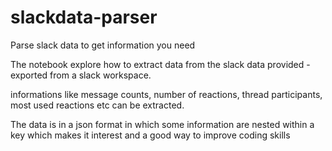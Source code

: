 # slackdata-parser
Parse slack data to get information you need

The notebook explore how to extract data from the slack data provided - exported from a slack workspace.

informations like message counts, number of reactions, thread participants, most used reactions etc can be extracted.

The data is in a json format in which some information are nested within a key which makes it interest and a good way to improve coding skills

